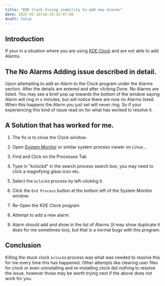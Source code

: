 ```yaml
---
title: "KDE Clock fixing inability to add new alarms"
date: 2025-05-26T16:10:15-07:00
draft: false
---
```


## Introduction 

If your in a situation where you are using [KDE Clock](https://apps.kde.org/kclock/) and are not able to add Alarms. 

## The No Alarms Adding issue described in detail.

Upon attempting to add an Alarm to the Clock program under the Alarms section. After the details are entered and after clicking Done.  No Alarms are listed. You may see a brief pop up towards the bottom of the window saying Alarm will ring in x minutes, but will notice there are now no Alarms listed. When this happens the Alarm you just set will never ring. So if your experiencing this kind of issue read on for what has worked to resolve it.

## A Solution that has worked for me.

1. The fix is to close the Clock window.

2. Open [System Monitor](https://apps.gnome.org/SystemMonitor/) or similar system process viewer on Linux...  

3. Find and Click on the Processes Tab

4. Type in "kclockd" in the search process search box, you may need to click a magnifying glass icon etc.

5. Select the `kclockd` process by left-clicking it.

6. Click the `End Process` button at the bottom left of the System Monitor window.

7. Re-Open the KDE Clock program

8. Attempt to add a new alarm.

9. Alarm should add and show in the list of Alarms (it may show duplicate it does for me sometimes too), but that is a normal bugs with this program.

## Conclusion 

Killing the stuck clock `kclockd` process was what was needed to resolve this for me every time this has happened. Other attempts like clearing user files for clock or even uninstalling and re-installing clock did nothing to resolve the issue, however those may be worth trying next if the above does not work for you.